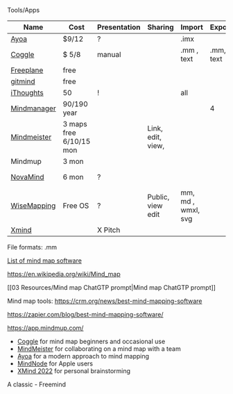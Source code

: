 

Tools/Apps

| Name                                        | Cost                    | Presentation | Sharing           | Import             | Export     | Rating      |
| ------------------------------------------- | ----------------------- | ------------ | ----------------- | ------------------ | ---------- | ----------- |
| [Ayoa](https://app.ayoa.com/)               | $9/12                   | ?            |                   | .imx               |            |             |
| [Coggle](https://coggle.it/)                | $ 5/8                   | manual       |                   | .mm , text         | .mm,  text |             |
| [Freeplane](https://docs.freeplane.org/)    | free                    |              |                   |                    |            |             |
| [gitmind](https://.gitmind.com/)            | free                    |              |                   |                    |            | 3.4         |
| [iThoughts](https://www.toketaware.com/)    | 50                      | !            |                   | all                |            | 5           |
| [Mindmanager](https://www.mindmanager.com)  | 90/190 year             |              |                   |                    | 4          |             |
| [Mindmeister](https://www.mindmeister.com)  | 3 maps free 6/10/15 mon |              | Link, edit, view, |                    |            |             |
| Mindmup                                     | 3 mon                   |              |                   |                    |            |             |
| [NovaMind](https://www.novamind.com/)       | 6 mon                   | ?            |                   |                    |            | crashes :-( |
| [WiseMapping](https://www.wisemapping.com/) | Free OS                 | ?            | Public, view edit | mm, md , wmxl, svg |            |             |
| [Xmind](xmind.works)                        |                         | X Pitch      |                   |                    |            | 4.7         |


File formats:
.mm 

[List of mind map software](https://en.wikipedia.org/wiki/List_of_concept-_and_mind-mapping_software)

https://en.wikipedia.org/wiki/Mind_map

 [[03 Resources/Mind map ChatGTP prompt|Mind map ChatGTP prompt]]

Mind map tools:
https://crm.org/news/best-mind-mapping-software

https://zapier.com/blog/best-mind-mapping-software/

https://app.mindmup.com/

-   [Coggle](https://zapier.com/blog/best-mind-mapping-software/#coggle) for mind map beginners and occasional use
-   [MindMeister](https://zapier.com/blog/best-mind-mapping-software/#mindmeister) for collaborating on a mind map with a team
-   [Ayoa](https://zapier.com/blog/best-mind-mapping-software/#ayoa) for a modern approach to mind mapping
-   [MindNode](https://zapier.com/blog/best-mind-mapping-software/#mindnode) for Apple users
-   [XMind 2022](https://zapier.com/blog/best-mind-mapping-software/#xmind) for personal brainstorming

A classic - 
Freemind